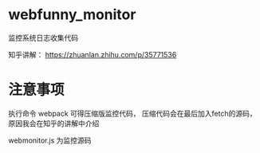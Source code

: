# webfunny_monitor
监控系统日志收集代码

知乎讲解： https://zhuanlan.zhihu.com/p/35771536

# 注意事项

执行命令 webpack 可得压缩版监控代码， 压缩代码会在最后加入fetch的源码，原因我会在知乎的讲解中介绍

webmonitor.js 为监控源码
